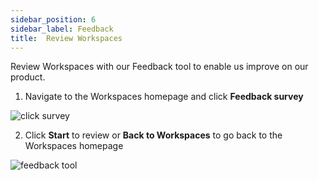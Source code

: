 ```yaml
---
sidebar_position: 6
sidebar_label: Feedback
title:  Review Workspaces
---
```


Review Workspaces with our Feedback tool to enable us improve on our product. 

1. Navigate to the Workspaces homepage and click **Feedback survey**

![click survey](/img/runbook-images/click-survey.png)

2. Click **Start** to review or **Back to Workspaces** to go back to the Workspaces homepage

![feedback tool](/img/runbook-images/workspaces-feedback.png)